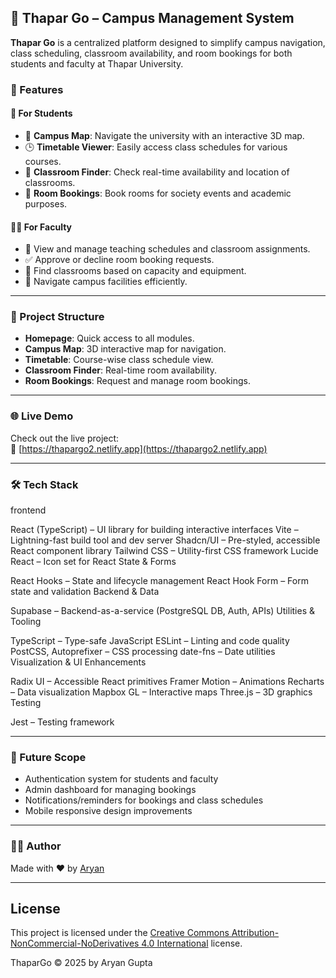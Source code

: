 ## 🚀 Thapar Go – Campus Management System

**Thapar Go** is a centralized platform designed to simplify campus navigation, class scheduling, classroom availability, and room bookings for both students and faculty at Thapar University.

### 🧭 Features

#### 🎯 For Students
- 🔎 **Campus Map**: Navigate the university with an interactive 3D map.
- 🕒 **Timetable Viewer**: Easily access class schedules for various courses.
- 🏫 **Classroom Finder**: Check real-time availability and location of classrooms.
- 📅 **Room Bookings**: Book rooms for society events and academic purposes.

#### 🧑‍🏫 For Faculty
- 📘 View and manage teaching schedules and classroom assignments.
- ✅ Approve or decline room booking requests.
- 🏫 Find classrooms based on capacity and equipment.
- 📍 Navigate campus facilities efficiently.

---

### 📂 Project Structure

- **Homepage**: Quick access to all modules.
- **Campus Map**: 3D interactive map for navigation.
- **Timetable**: Course-wise class schedule view.
- **Classroom Finder**: Real-time room availability.
- **Room Bookings**: Request and manage room bookings.

---

### 🌐 Live Demo

Check out the live project:  
🔗 [https://thapargo2.netlify.app](https://thapargo2.netlify.app)

---

### 🛠️ Tech Stack

frontend

React (TypeScript) – UI library for building interactive interfaces
Vite – Lightning-fast build tool and dev server
Shadcn/UI – Pre-styled, accessible React component library
Tailwind CSS – Utility-first CSS framework
Lucide React – Icon set for React
State & Forms

React Hooks – State and lifecycle management
React Hook Form – Form state and validation
Backend & Data

Supabase – Backend-as-a-service (PostgreSQL DB, Auth, APIs)
Utilities & Tooling

TypeScript – Type-safe JavaScript
ESLint – Linting and code quality
PostCSS, Autoprefixer – CSS processing
date-fns – Date utilities
Visualization & UI Enhancements

Radix UI – Accessible React primitives
Framer Motion – Animations
Recharts – Data visualization
Mapbox GL – Interactive maps
Three.js – 3D graphics
Testing

Jest – Testing framework

---

### 📌 Future Scope

- Authentication system for students and faculty
- Admin dashboard for managing bookings
- Notifications/reminders for bookings and class schedules
- Mobile responsive design improvements

---

### 🧑‍💻 Author

Made with ❤️ by [Aryan](mailto:aryangupts05@gmail.com)

---

## License

This project is licensed under the [Creative Commons Attribution-NonCommercial-NoDerivatives 4.0 International](https://creativecommons.org/licenses/by-nc-nd/4.0/) license.

ThaparGo © 2025 by Aryan Gupta
